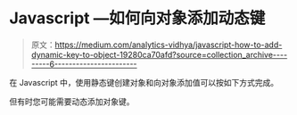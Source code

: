 # Javascript —如何向对象添加动态键

> 原文：<https://medium.com/analytics-vidhya/javascript-how-to-add-dynamic-key-to-object-19280ca70afd?source=collection_archive---------6----------------------->

在 Javascript 中，使用静态键创建对象和向对象添加值可以按如下方式完成。

但有时您可能需要动态添加对象键。